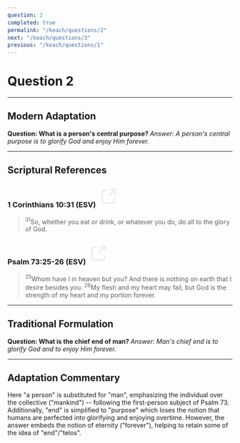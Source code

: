 ```yaml
---
question: 2
completed: true
permalink: "/keach/questions/2"
next: "/keach/questions/3"
previous: "/keach/questions/1"
---
```

# Question 2
---
## Modern Adaptation
<strong>
    Question: What is a person's central purpose?
</strong>

<em>
    Answer: A person's central purpose is to glorify God and enjoy Him forever.
</em>

---
## Scriptural References
### 1 Corinthians 10:31 (ESV) <a href="https://biblegateway.com/passage/?search=1+Corinthians+10%3A31&version=ESV"><img src="/assets/svg/link.svg"/></a>
> <sup>31</sup>So, whether you eat or drink, or whatever you do, do all to the glory of God.

### Psalm 73:25-26 (ESV) <a href="https://biblegateway.com/passage/?search=Psalm+73%3A25-26&version=ESV"><img src="/assets/svg/link.svg"/></a>
> <sup>25</sup>Whom have I in heaven but you? And there is nothing on earth that I desire besides you.
> <sup>26</sup>My flesh and my heart may fail, but God is the strength of my heart and my portion forever.

---
## Traditional Formulation
<strong>
    Question: What is the chief end of man?
</strong>

<em>
    Answer: Man's chief end is to glorify God and to enjoy Him forever.
</em>

---
## Adaptation Commentary
Here "a person" is substituted for "man", emphasizing the individual over the collective ("mankind") -- following the first-person subject of Psalm 73.
Additionally, "end" is simplified to "purpose" which loses the notion that humans are perfected into glorifying and enjoying overtime. However, the answer
embeds the notion of eternity ("forever"), helping to retain some of the idea of "end"/"telos".
